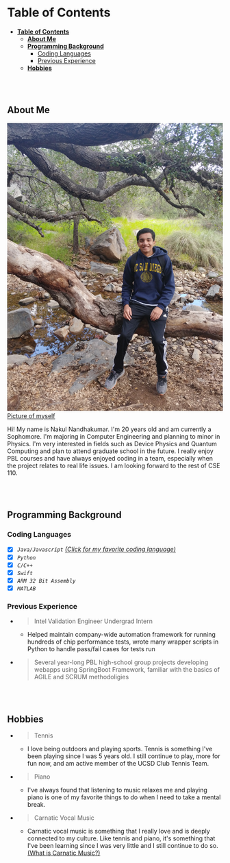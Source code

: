 # **Table of Contents**
- [**Table of Contents**](#table-of-contents)
  - [**About Me**](#about-me)
  - [**Programming Background**](#programming-background)
    - [Coding Languages](#coding-languages)
    - [Previous Experience](#previous-experience)
  - [**Hobbies**](#hobbies)

<br><br>

## **About Me**
![Picture of Me](PictureOfSelf.jpg)
[Picture of myself](PictureOfSelf.jpg)

Hi! My name is Nakul Nandhakumar. I'm 20 years old and am currently a Sophomore. I'm majoring in Computer Engineering and planning to minor in Physics. I'm very interested in fields such as Device Physics and Quantum Computing and plan to attend graduate school in the future. I really enjoy PBL courses and have always enjoyed coding in a team, especially when the project relates to real life issues. I am looking forward to the rest of CSE 110.

<br><br>

## **Programming Background**


### Coding Languages
- [x] *```Java/Javascript``` [(Click for my favorite coding language)](README.md)*
- [x] *```Python```*
- [x] *```C/C++```*
- [x] *```Swift```*
- [x] *```ARM 32 Bit Assembly```*
- [x] *```MATLAB```*

### Previous Experience
- >Intel Validation Engineer Undergrad Intern
  - Helped maintain company-wide automation framework for running hundreds of chip performance tests, wrote many wrapper scripts in Python to handle pass/fail cases for tests run
- >Several year-long PBL high-school group projects developing webapps using SpringBoot Framework, familiar with the basics of AGILE and SCRUM methodoligies

<br><br>

## **Hobbies**
- >Tennis
  - I love being outdoors and playing sports. Tennis is something I've been playing since I was 5 years old. I still continue to play, more for fun now, and am active member of the UCSD Club Tennis Team.
- >Piano
  - I've always found that listening to music relaxes me and playing piano is one of my favorite things to do when I need to take a mental break. 
- >Carnatic Vocal Music
  - Carnatic vocal music is something that I really love and is deeply connected to my culture. Like tennis and piano, it's something that I've been learning since I was very little and I still continue to do so. [(What is Carnatic Music?)](https://en.wikipedia.org/wiki/Carnatic_music)